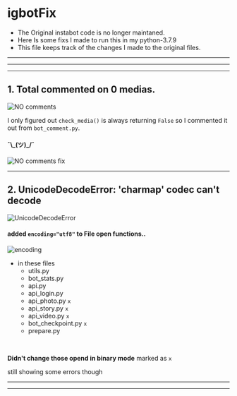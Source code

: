 # igbotFix
* The Original instabot code is no longer maintaned. <br>
* Here Is some fixs I made to run this in my python-3.7.9 <br>
* This file keeps track of the changes I made to the original files. <br>


--------------------------
--------------------------
--------------------------


## 1. Total commented on 0 medias.
![NO comments](https://user-images.githubusercontent.com/71658024/116228184-c2233980-a776-11eb-986c-e0db07e8b851.jpg) <br>

I only figured out `check_media()` is always returning `False` so I commented it out from `bot_comment.py`. <br> 

#### ¯\\\_(ツ)\_/¯ <br>
![NO comments fix](https://user-images.githubusercontent.com/71658024/116227568-1bd73400-a776-11eb-9622-18c9bad56882.jpg) <br>



---
## 2. UnicodeDecodeError: 'charmap' codec can't decode
![UnicodeDecodeError](https://user-images.githubusercontent.com/71658024/116223186-19261000-a771-11eb-9819-c97063114d7c.jpg) <br>

#### added `encoding="utf8"` to File open functions..
![encoding](https://user-images.githubusercontent.com/71658024/116225178-54294300-a773-11eb-9117-a394884f076d.jpg) <br>

- in these files
    - utils.py
    - bot_stats.py
    - api.py
    - api_login.py
    - api_photo.py `x`
    - api_story.py `x`
    - api_video.py `x`
    - bot_checkpoint.py `x`
    - prepare.py
<br>

**Didn't change those opend in binary mode** marked as `x`

still showing some errors though

---
---
